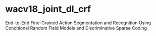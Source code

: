 # wacv18_joint_dl_crf
End-to-End Fine-Grained Action Segmentation and Recognition Using Conditional Random Field Models and Discriminative Sparse Coding
